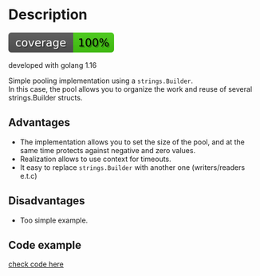# Description

![test coverage 100%](assets/coverage.svg)

developed with golang 1.16

Simple pooling implementation using a `strings.Builder`.  
In this case, the pool allows you to organize the work and reuse of several strings.Builder structs.

## Advantages

- The implementation allows you to set the size of the pool, and at the same time protects against negative and zero values.
- Realization allows to use context for timeouts.
- It easy to replace `strings.Builder` with another one (writers/readers e.t.c)

## Disadvantages

- Too simple example.

## Code example

[check code here](builder/example_test.go)
